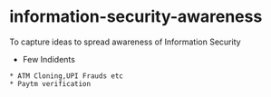 # information-security-awareness

To capture ideas to spread awareness of Information Security

* Few Indidents
```
* ATM Cloning,UPI Frauds etc
* Paytm verification
```
